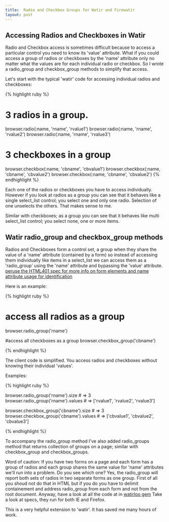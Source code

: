 ```yaml
--- 
title:  Radio and Checkbox Groups for Watir and Firewatir
layout: post
---
```


## Accessing Radios and Checkboxes in Watir

Radio and Checkbox access is sometimes difficult because to access a particular control you need to know its 'value' attribute. 
What if you could access a group of radios or checkboxes by the 'name' attribute only no matter what the values are for 
each individual radio or checkbox. So I wrote a radio_group and checkbox_group methods to simplify that access.

Let's start with the typical 'watir' code for accessing individual radios and checkboxes:

{% highlight ruby %}
# 3 radios in a group. 
browser.radio(:name, 'rname', 'rvalue1')
browser.radio(:name, 'rname', 'rvalue2')
browser.radio(:name, 'rname', 'rvalue3')

# 3 checkboxes in a group
browser.checkbox(:name, 'cbname', 'cbvalue1')
browser.checkbox(:name, 'cbname', 'cbvalue2')
browser.checkbox(:name, 'cbname', 'cbvalue2')
{% endhighlight %}

Each one of the radios or checkboxes you have to access individually. However if you look at radios as a group you can see that 
it behaves like a single select_list control; you select one and only one radio. Selection of one unselects the others. That makes sense to me.

Similar with checkboxes; as a group you can see that it behaves like multi select_list control; you select none, one or more items.

## Watir radio_group and checkbox_group methods

Radios and Checkboxes form a control set, a group when they share the value of a 'name' attribute (contained by a form) so instead of accessing them individually like items in a select_list we can access them as a 'radio_group' using the 'name' attribute and bypassing the 'value' attribute.
[peruse the HTML401 spec for more info on form elements and name attribute usage for identification](http://www.w3.org/TR/html401/interact/forms.html)

Here is an example:

{% highlight ruby %}
# access all radios as a group
browser.radio_group('rname')

#access all checkboxes as a group
browser.checkbox_group('cbname')

{% endhighlight %}

The client code is simplified. You access radios and checkboxes without knowing their individual 'values'. 

Examples: 

{% highlight ruby %}

browser.radio_group('rname').size # => 3
browser.radio_group('rname').values # => ['rvalue1', 'rvalue2', 'rvalue3']


browser.checkbox_group('cbname').size # => 3
browser.checkbox_group('cbname').values # => ['cbvalue1', 'cbvalue2', 'cbvalue3']

{% endhighlight %}

To accompany the radio_group method I've also added radio_groups method that returns collection of groups on a page; similar with checkbox_group and checkbox_groups. 

Word of caution: If you have two forms on a page and each form has a group of radios and each group shares the same value for 'name' attributes we'll run into a problem. Do you see which one? Yes, the radio_group will report both sets of radios in two separate forms as one group. First of all you shoud not do that in HTML but if you do you have to delimit containement and address radio_group from each form and not from the root document.
Anyway, have a look at all the code at in [watirloo gem](http://github.com/marekj/watirloo/tree/master) Take a look at specs, they run for both IE and Firefox.

This is a very helpful extension to 'watir'. It has saved me many hours of work.

